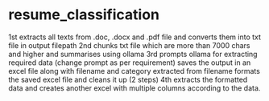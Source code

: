 # resume_classification
1st extracts all texts from .doc, .docx and .pdf file and converts them into txt file in output filepath
2nd chunks txt file which are more than 7000 chars and higher and summarises using ollama
3rd prompts ollama for extracting required data (change prompt as per requirement)
saves the output in an excel file along with filename and category extracted from filename
formats the saved excel file and cleans it up (2 steps)
4th extracts the formatted data and creates another excel with multiple columns
according to the data.
